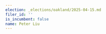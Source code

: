 ```yaml
---
election: _elections/oakland/2025-04-15.md
filer_id: ''
is_incumbent: false
name: Peter Liu
---
```


